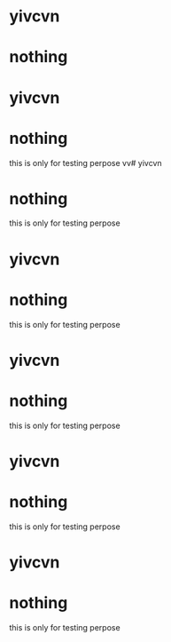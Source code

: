 # yivcvn
# nothing


# yivcvn
# nothing
this is only for testing perpose
vv# yivcvn
# nothing
this is only for testing perpose
# yivcvn
# nothing
this is only for testing perpose
# yivcvn
# nothing
this is only for testing perpose
# yivcvn
# nothing
this is only for testing perpose
# yivcvn
# nothing
this is only for testing perpose
